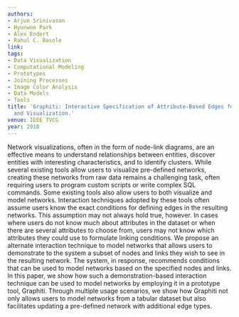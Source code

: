 ```yaml
---
authors:
- Arjun Srinivasan
- Hyunwoo Park
- Alex Endert
- Rahul C. Basole
link:
tags:
- Data Visualization
- Computational Modeling
- Prototypes
- Joining Processes
- Image Color Analysis
- Data Models
- Tools
title: 'Graphiti: Interactive Specification of Attribute-Based Edges for Network Modeling
  and Visualization.'
venue: IEEE TVCG
year: 2018
---
```

Network visualizations, often in the form of node-link diagrams, are an effective means to understand relationships between entities, discover entities with interesting characteristics, and to identify clusters. While several existing tools allow users to visualize pre-defined networks, creating these networks from raw data remains a challenging task, often requiring users to program custom scripts or write complex SQL commands. Some existing tools also allow users to both visualize and model networks. Interaction techniques adopted by these tools often assume users know the exact conditions for defining edges in the resulting networks. This assumption may not always hold true, however. In cases where users do not know much about attributes in the dataset or when there are several attributes to choose from, users may not know which attributes they could use to formulate linking conditions. We propose an alternate interaction technique to model networks that allows users to demonstrate to the system a subset of nodes and links they wish to see in the resulting network. The system, in response, recommends conditions that can be used to model networks based on the specified nodes and links. In this paper, we show how such a demonstration-based interaction technique can be used to model networks by employing it in a prototype tool, Graphiti. Through multiple usage scenarios, we show how Graphiti not only allows users to model networks from a tabular dataset but also facilitates updating a pre-defined network with additional edge types.